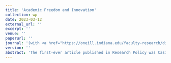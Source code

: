 ```yaml
---
title: 'Academic Freedom and Innovation'
collection: wp
date: 2023-03-12
external_url: ''
excerpt: ''
venue: ''
paperurl: ''
journal: '(with <a href="https://oneill.indiana.edu/faculty-research/directory/profiles/faculty/full-time/audretsch-david.html">D. Audretsch</a>, <a href="https://scholar.google.com/citations?hl=en&user=7jgtz_MAAAAJ">C. Fisch</a>, <a href="https://scholar.google.com/citations?hl=en&user=tmm98pIAAAAJ">C. Franzoni</a>, <a href="https://scholar.google.com/citations?user=Sa8sBkoAAAAJ&hl=en&oi=ao">S. Vismara</a>)'
version: ''
abstract: 'The first-ever article published in Research Policy was Casimir’s (1971) advocacy of academic freedom in the light of the industry’s increasing influence on research in universities. Half a centure later, the literature attests to the dearth of work on the role of academic freedom for innovation. To fill this gap, we employ instrumental variable techniques to identify the impact of academic freedom on the quantity (patent applications) and quality (patent citations) of innovation output at the country level. The empirical evidence suggests that improving academic freedom by one standard deviation increases patent applications and forward citations by at least 37% and 29%, respectively. The results hold in a representative sample of 157 countries over the 1900-2015 period, with a sample/population coverage ratio of 92%. This research note also is an alarming plea to policymakers: Global academic freedom has declined over the past decade for the first time over the last century. Our estimates suggest that the decline of academic freedom has resulted in a global loss quantifiable with at least 4.0% fewer patents filed and 5.9% fewer patent citations.'
---
```

